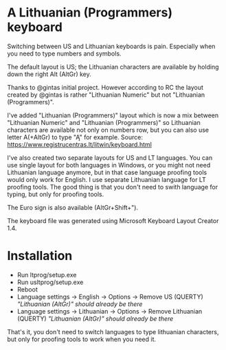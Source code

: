 # A Lithuanian (Programmers) keyboard

Switching between US and Lithuanian keyboards is pain. Especially when you need to type numbers and symbols.

The default layout is US; the Lithuanian characters are available by holding down the right Alt (AltGr) key.

Thanks to @gintas initial project. However according to RC the layout created by @gintas is rather "Lithuanian Numeric" but not "Lithuanian (Programmers)".

I've added "Lithuanian (Programmers)" layout which is now a mix between "Lithuanian Numeric" and "Lithuanian (Programmers)" so Lithuanian characters are available not only on numbers row, but you can also use letter A(+AltGr) to type "Ą" for example.
Source: https://www.registrucentras.lt/litwin/keyboard.html

I've also created two separate layouts for US and LT languages. You can use single layout for both languages in Windows, or you might not need Lithuanian language anymore, but in that case language proofing tools would only work for English. I use separate Lithuanian language for LT proofing tools. The good thing is that you don't need to swith language for typing, but only for proofing tools.


The Euro sign is also available (AltGr+Shift+").

The keyboard file was generated using Microsoft Keyboard Layout Creator 1.4.

Installation
============
* Run ltprog/setup.exe
* Run usltprog/setup.exe
* Reboot
* Language settings -> English -> Options -> Remove US (QUERTY) *"Lithuanian (AltGr)" should already be there*
* Language settings -> Lithuanian -> Options -> Remove Lithuanian (QUERTY) *"Lithuanian (AltGr)" should already be there*

That's it, you don't need to switch languages to type lithuanian characters, but only for proofing tools to work when you need it.

